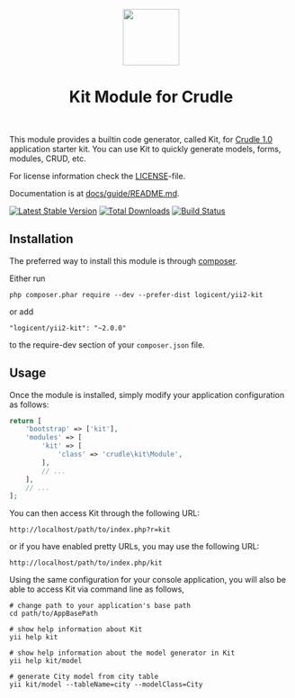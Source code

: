 <p align="center">
    <a href="https://github.com/logicent" target="_blank">
        <img src="https://placeholder.it" height="100px">
    </a>
    <h1 align="center">Kit Module for Crudle</h1>
    <br>
</p>

This module provides a builtin code generator, called Kit, for [Crudle 1.0](https://github.com/logicent/yii2-crudle) application starter kit.
You can use Kit to quickly generate models, forms, modules, CRUD, etc.

For license information check the [LICENSE](LICENSE.md)-file.

Documentation is at [docs/guide/README.md](docs/guide/README.md).

[![Latest Stable Version](https://poser.pugx.org/logicent/yii2-kit/v/stable.png)](https://packagist.org/packages/logicent/yii2-kit)
[![Total Downloads](https://poser.pugx.org/logicent/yii2-kit/downloads.png)](https://packagist.org/packages/logicent/yii2-kit)
[![Build Status](https://travis-ci.org/logicent/yii2-kit.svg?branch=master)](https://travis-ci.org/logicent/yii2-kit)


Installation
------------

The preferred way to install this module is through [composer](http://getcomposer.org/download/).

Either run

```
php composer.phar require --dev --prefer-dist logicent/yii2-kit
```

or add

```
"logicent/yii2-kit": "~2.0.0"
```

to the require-dev section of your `composer.json` file.


Usage
-----

Once the module is installed, simply modify your application configuration as follows:

```php
return [
    'bootstrap' => ['kit'],
    'modules' => [
        'kit' => [
            'class' => 'crudle\kit\Module',
        ],
        // ...
    ],
    // ...
];
```

You can then access Kit through the following URL:

```
http://localhost/path/to/index.php?r=kit
```

or if you have enabled pretty URLs, you may use the following URL:

```
http://localhost/path/to/index.php/kit
```

Using the same configuration for your console application, you will also be able to access Kit via
command line as follows,

```
# change path to your application's base path
cd path/to/AppBasePath

# show help information about Kit
yii help kit

# show help information about the model generator in Kit
yii help kit/model

# generate City model from city table
yii kit/model --tableName=city --modelClass=City
```

